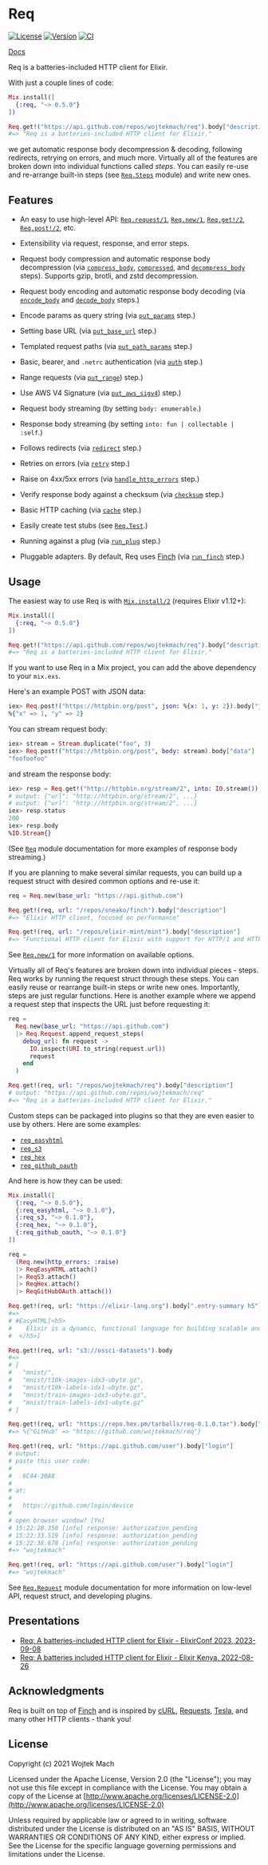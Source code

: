 # Req

[![License](https://img.shields.io/hexpm/l/req.svg)](https://github.com/wojtekmach/req/blob/main/LICENSE.md)
[![Version](https://img.shields.io/hexpm/v/req.svg)](https://hex.pm/packages/req)
[![CI](https://github.com/wojtekmach/req/actions/workflows/ci.yml/badge.svg)](https://github.com/wojtekmach/req/actions/workflows/ci.yml)

[Docs](https://hexdocs.pm/req)

Req is a batteries-included HTTP client for Elixir.

With just a couple lines of code:

```elixir
Mix.install([
  {:req, "~> 0.5.0"}
])

Req.get!("https://api.github.com/repos/wojtekmach/req").body["description"]
#=> "Req is a batteries-included HTTP client for Elixir."
```

we get automatic response body decompression & decoding, following redirects, retrying on errors,
and much more. Virtually all of the features are broken down into individual functions called
_steps_. You can easily re-use and re-arrange built-in steps (see [`Req.Steps`] module) and
write new ones.

## Features

  * An easy to use high-level API: [`Req.request/1`], [`Req.new/1`], [`Req.get!/2`], [`Req.post!/2`], etc.

  * Extensibility via request, response, and error steps.

  * Request body compression and automatic response body decompression (via [`compress_body`], [`compressed`], and [`decompress_body`] steps). Supports gzip, brotli, and zstd decompression.

  * Request body encoding and automatic response body decoding (via [`encode_body`] and [`decode_body`] steps.)

  * Encode params as query string (via [`put_params`] step.)

  * Setting base URL (via [`put_base_url`] step.)

  * Templated request paths (via [`put_path_params`] step.)

  * Basic, bearer, and `.netrc` authentication (via [`auth`] step.)

  * Range requests (via [`put_range`]) step.)

  * Use AWS V4 Signature (via [`put_aws_sigv4`]) step.)

  * Request body streaming (by setting `body: enumerable`.)

  * Response body streaming (by setting `into: fun | collectable | :self`.)

  * Follows redirects (via [`redirect`] step.)

  * Retries on errors (via [`retry`] step.)

  * Raise on 4xx/5xx errors (via [`handle_http_errors`] step.)

  * Verify response body against a checksum (via [`checksum`] step.)

  * Basic HTTP caching (via [`cache`] step.)

  * Easily create test stubs (see [`Req.Test`].)

  * Running against a plug (via [`run_plug`] step.)

  * Pluggable adapters. By default, Req uses [Finch] (via [`run_finch`] step.)

## Usage

The easiest way to use Req is with [`Mix.install/2`] (requires Elixir v1.12+):

```elixir
Mix.install([
  {:req, "~> 0.5.0"}
])

Req.get!("https://api.github.com/repos/wojtekmach/req").body["description"]
#=> "Req is a batteries-included HTTP client for Elixir."
```

If you want to use Req in a Mix project, you can add the above dependency to your `mix.exs`.

Here's an example POST with JSON data:

```elixir
iex> Req.post!("https://httpbin.org/post", json: %{x: 1, y: 2}).body["json"]
%{"x" => 1, "y" => 2}
```

You can stream request body:

```elixir
iex> stream = Stream.duplicate("foo", 3)
iex> Req.post!("https://httpbin.org/post", body: stream).body["data"]
"foofoofoo"
```

and stream the response body:

```elixir
iex> resp = Req.get!("http://httpbin.org/stream/2", into: IO.stream())
# output: {"url": "http://httpbin.org/stream/2", ...}
# output: {"url": "http://httpbin.org/stream/2", ...}
iex> resp.status
200
iex> resp.body
%IO.Stream{}
```

(See [`Req`] module documentation for more examples of response body streaming.)

If you are planning to make several similar requests, you can build up a request struct with
desired common options and re-use it:

```elixir
req = Req.new(base_url: "https://api.github.com")

Req.get!(req, url: "/repos/sneako/finch").body["description"]
#=> "Elixir HTTP client, focused on performance"

Req.get!(req, url: "/repos/elixir-mint/mint").body["description"]
#=> "Functional HTTP client for Elixir with support for HTTP/1 and HTTP/2."
```

See [`Req.new/1`] for more information on available options.

Virtually all of Req's features are broken down into individual pieces - steps. Req works by running
the request struct through these steps. You can easily reuse or rearrange built-in steps or write new
ones. Importantly, steps are just regular functions. Here is another example where we append a request
step that inspects the URL just before requesting it:

```elixir
req =
  Req.new(base_url: "https://api.github.com")
  |> Req.Request.append_request_steps(
    debug_url: fn request ->
      IO.inspect(URI.to_string(request.url))
      request
    end
  )

Req.get!(req, url: "/repos/wojtekmach/req").body["description"]
# output: "https://api.github.com/repos/wojtekmach/req"
#=> "Req is a batteries-included HTTP client for Elixir."
```

Custom steps can be packaged into plugins so that they are even easier to use by others.
Here are some examples:

  * [`req_easyhtml`]
  * [`req_s3`]
  * [`req_hex`]
  * [`req_github_oauth`]

And here is how they can be used:

```elixir
Mix.install([
  {:req, "~> 0.5.0"},
  {:req_easyhtml, "~> 0.1.0"},
  {:req_s3, "~> 0.1.0"},
  {:req_hex, "~> 0.1.0"},
  {:req_github_oauth, "~> 0.1.0"}
])

req =
  (Req.new(http_errors: :raise)
  |> ReqEasyHTML.attach()
  |> ReqS3.attach()
  |> ReqHex.attach()
  |> ReqGitHubOAuth.attach())

Req.get!(req, url: "https://elixir-lang.org").body[".entry-summary h5"]
#=>
# #EasyHTML[<h5>
#    Elixir is a dynamic, functional language for building scalable and maintainable applications.
#  </h5>]

Req.get!(req, url: "s3://ossci-datasets").body
#=>
# [
#   "mnist/",
#   "mnist/t10k-images-idx3-ubyte.gz",
#   "mnist/t10k-labels-idx1-ubyte.gz",
#   "mnist/train-images-idx3-ubyte.gz",
#   "mnist/train-labels-idx1-ubyte.gz"
# ]

Req.get!(req, url: "https://repo.hex.pm/tarballs/req-0.1.0.tar").body["metadata.config"]["links"]
#=> %{"GitHub" => "https://github.com/wojtekmach/req"}

Req.get!(req, url: "https://api.github.com/user").body["login"]
# output:
# paste this user code:
#
#   6C44-30A8
#
# at:
#
#   https://github.com/login/device
#
# open browser window? [Yn]
# 15:22:28.350 [info] response: authorization_pending
# 15:22:33.519 [info] response: authorization_pending
# 15:22:38.678 [info] response: authorization_pending
#=> "wojtekmach"

Req.get!(req, url: "https://api.github.com/user").body["login"]
#=> "wojtekmach"
```

See [`Req.Request`] module documentation for more information on low-level API, request struct, and developing plugins.

## Presentations

  * [Req: A batteries-included HTTP client for Elixir - ElixirConf 2023, 2023-09-08](https://www.youtube.com/watch?v=owz2QacFuoQ "ElixirConf 2023 - Wojtek Mach - Req - a batteries-included HTTP client for Elixir")
  * [Req: A batteries included HTTP client for Elixir - Elixir Kenya, 2022-08-26](https://www.youtube.com/watch?v=NxWgvHRN6mI "Req: A batteries included HTTP client for Elixir")

## Acknowledgments

Req is built on top of [Finch] and is inspired by [cURL], [Requests], [Tesla], and many other HTTP clients - thank you!

## License

Copyright (c) 2021 Wojtek Mach

Licensed under the Apache License, Version 2.0 (the "License");
you may not use this file except in compliance with the License.
You may obtain a copy of the License at [http://www.apache.org/licenses/LICENSE-2.0](http://www.apache.org/licenses/LICENSE-2.0)

Unless required by applicable law or agreed to in writing, software
distributed under the License is distributed on an "AS IS" BASIS,
WITHOUT WARRANTIES OR CONDITIONS OF ANY KIND, either express or implied.
See the License for the specific language governing permissions and
limitations under the License.

[`Req.request/1`]:       https://hexdocs.pm/req/Req.html#request/1
[`Req.new/1`]:           https://hexdocs.pm/req/Req.html#new/1
[`Req.get!/2`]:          https://hexdocs.pm/req/Req.html#get!/2
[`Req.post!/2`]:         https://hexdocs.pm/req/Req.html#post!/2
[`Req`]:                 https://hexdocs.pm/req
[`Req.Request`]:         https://hexdocs.pm/req/Req.Request.html
[`Req.Steps`]:           https://hexdocs.pm/req/Req.Steps.html
[`Req.Test`]:            https://hexdocs.pm/req/Req.Test.html

[`auth`]:               https://hexdocs.pm/req/Req.Steps.html#auth/1
[`cache`]:              https://hexdocs.pm/req/Req.Steps.html#cache/1
[`compress_body`]:      https://hexdocs.pm/req/Req.Steps.html#compress_body/1
[`compressed`]:         https://hexdocs.pm/req/Req.Steps.html#compressed/1
[`decode_body`]:        https://hexdocs.pm/req/Req.Steps.html#decode_body/1
[`decompress_body`]:    https://hexdocs.pm/req/Req.Steps.html#decompress_body/1
[`encode_body`]:        https://hexdocs.pm/req/Req.Steps.html#encode_body/1
[`redirect`]:           https://hexdocs.pm/req/Req.Steps.html#redirect/1
[`handle_http_errors`]: https://hexdocs.pm/req/Req.Steps.html#handle_http_errors/1
[`output`]:             https://hexdocs.pm/req/Req.Steps.html#output/1
[`put_base_url`]:       https://hexdocs.pm/req/Req.Steps.html#put_base_url/1
[`put_params`]:         https://hexdocs.pm/req/Req.Steps.html#put_params/1
[`put_path_params`]:    https://hexdocs.pm/req/Req.Steps.html#put_path_params/1
[`run_plug`]:           https://hexdocs.pm/req/Req.Steps.html#run_plug/1
[`put_range`]:          https://hexdocs.pm/req/Req.Steps.html#put_range/1
[`put_user_agent`]:     https://hexdocs.pm/req/Req.Steps.html#put_user_agent/1
[`retry`]:              https://hexdocs.pm/req/Req.Steps.html#retry/1
[`run_finch`]:          https://hexdocs.pm/req/Req.Steps.html#run_finch/1
[`checksum`]:           https://hexdocs.pm/req/Req.Steps.html#checksum/1
[`put_aws_sigv4`]:       https://hexdocs.pm/req/Req.Steps.html#put_aws_sigv4/1

[Finch]: https://github.com/sneako/finch
[cURL]: https://curl.se
[Requests]: https://docs.python-requests.org/en/master/
[Tesla]: https://github.com/teamon/tesla
[`req_easyhtml`]: https://github.com/wojtekmach/req_easyhtml
[`req_s3`]: https://github.com/wojtekmach/req_s3
[`req_hex`]: https://github.com/wojtekmach/req_hex
[`req_github_oauth`]: https://github.com/wojtekmach/req_github_oauth
[`Mix.install/2`]: https://hexdocs.pm/mix/Mix.html#install/2
